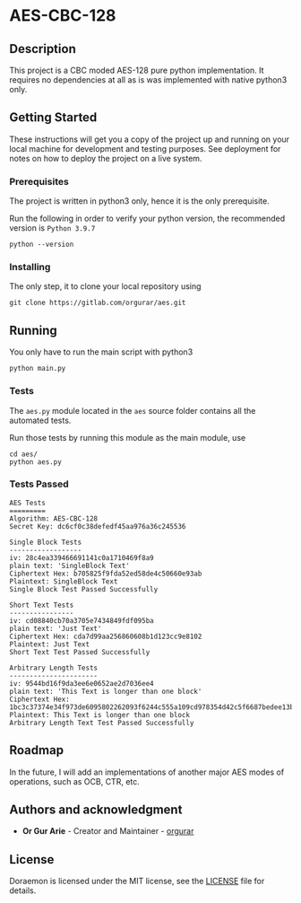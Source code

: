 # AES-CBC-128

## Description

This project is a CBC moded AES-128 pure python implementation.
It requires no dependencies at all as is was implemented with native python3 only.

## Getting Started

These instructions will get you a copy of the project up and running on your local machine for development and testing purposes. See deployment for notes on how to deploy the project on a live system.

### Prerequisites

The project is written in python3 only, hence it is the only prerequisite.

Run the following in order to verify your python version,
the recommended version is `Python 3.9.7`

```
python --version
```

### Installing

The only step, it to clone your local repository using

```
git clone https://gitlab.com/orgurar/aes.git
```

## Running

You only have to run the main script with python3

```
python main.py
```

### Tests

The `aes.py` module located in the `aes` source folder contains all the automated tests.

Run those tests by running this module as the main module, use

```
cd aes/
python aes.py
```

### Tests Passed

```
AES Tests
=========
Algorithm: AES-CBC-128
Secret Key: dc6cf0c38defedf45aa976a36c245536

Single Block Tests
------------------
iv: 28c4ea339466691141c0a1710469f8a9
plain text: 'SingleBlock Text'
Ciphertext Hex: b705825f9fda52ed58de4c50660e93ab
Plaintext: SingleBlock Text
Single Block Test Passed Successfully

Short Text Tests
----------------
iv: cd08840cb70a3705e7434849fdf095ba
plain text: 'Just Text'
Ciphertext Hex: cda7d99aa256860608b1d123cc9e8102
Plaintext: Just Text
Short Text Test Passed Successfully

Arbitrary Length Tests
----------------------
iv: 9544bd16f9da3ee6e0652ae2d7036ee4
plain text: 'This Text is longer than one block'
Ciphertext Hex: 1bc3c37374e34f973de6095802262093f6244c555a109cd978354d42c5f6687bedee13b48150c4082ab68fc038d085b5
Plaintext: This Text is longer than one block
Arbitrary Length Text Test Passed Successfully
```

## Roadmap

In the future, I will add an implementations of another major AES modes of operations, such as OCB, CTR, etc.

## Authors and acknowledgment

- **Or Gur Arie** - Creator and Maintainer - [orgurar](https://gitlab.com/orgurar)

## License

Doraemon is licensed under the MIT license, see the [LICENSE](LICENSE) file for details.
